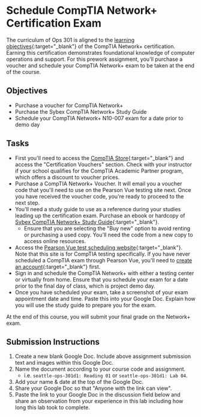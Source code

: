 # Schedule CompTIA Network+ Certification Exam

The curriculum of Ops 301 is aligned to the [learning objectives](https://www.comptia.org/training/resources/exam-objectives){:target="_blank"} of the CompTIA Network+ certification. Earning this certification demonstrates foundational knowledge of computer operations and support. For this prework assignment, you'll purchase a voucher and schedule your CompTIA Network+ exam to be taken at the end of the course.

## Objectives

- Purchase a voucher for CompTIA Network+
- Purchase the Sybex CompTIA Network+ Study Guide
- Schedule your CompTIA Network+ N10-007 exam for a date prior to demo day

## Tasks

- First you'll need to access the [CompTIA Store](https://store.comptia.org/){:target="_blank"} and access the "Certification Vouchers" section. Check with your instructor if your school qualifies for the CompTIA Academic Partner program, which offers a discount to voucher prices.
- Purchase a CompTIA Network+ Voucher. It will email you a voucher code that you'll need to use on the Pearson Vue testing site next. Once you have received the voucher code, you're ready to proceed to the next step. 
- You'll need a study guide to use as a reference during your studies leading up the certification exam. Purchase an ebook or hardcopy of [Sybex CompTIA Network+ Study Guide](https://www.amazon.com/CompTIA-Network-Study-Guide-Authorized/dp/1119432251/){:target="_blank"}.
  - Ensure that you are selecting the "Buy new" option to avoid renting or purchasing a used copy. You'll need the code from a new copy to access online resources.
- Access the [Pearson Vue test scheduling website](https://home.pearsonvue.com/Clients/CompTIA.aspx){:target="_blank"}. Note that this site is for CompTIA testing specifically. If you have never scheduled a CompTIA exam through Pearson Vue, you'll need to [create an account](https://wsr.pearsonvue.com/testtaker/profile/create/SignUp.htm?clientCode=COMPTIA&locale=en_US){:target="_blank"} first.
- Sign in and schedule the CompTIA Network+ with either a testing center or virtually from home. Ensure that you schedule your exam for a date prior to the final day of class, which is project demo day.
- Once you have scheduled your exam, take a screenshot of your exam appointment date and time. Paste this into your Google Doc. Explain how you will use the study guide to prepare you for the exam.

At the end of this course, you will submit your final grade on the Network+ exam.

## Submission Instructions

1. Create a new blank Google Doc. Include above assignment submission text and images within this Google Doc.
1. Name the document according to your course code and assignment.
   - i.e. `seattle-ops-301d1: Reading 01` or `seattle-ops-301d1: Lab 04`.
1. Add your name & date at the top of the Google Doc.
1. Share your Google Doc so that "Anyone with the link can view".
1. Paste the link to your Google Doc in the discussion field below and share an observation from your experience in this lab including how long this lab took to complete.
